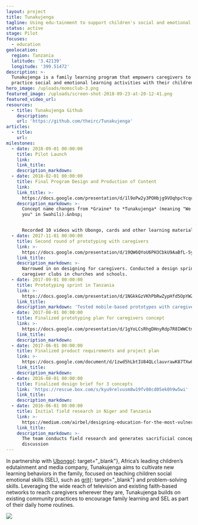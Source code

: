 ```yaml
---
layout: project
title: Tunakujenga
tagline: Using edu-tainment to support children's social and emotional learning at home
status: active
stage: Pilot
focuses:
  - education
geolocation:
  region: Tanzania
  latitude: '3.42139'
  longitude: '399.51472'
description: >-
  Tunakujenga is a family learning program that empowers caregivers to learn and
  practice social and emotional learning activities with their children at home.
hero_image: /uploads/momsclub-3.png
featured_image: /uploads/screen-shot-2018-09-23-at-20-12-41.png
featured_video_url:
resources:
  - title: Tunakujenga Github
    description:
    url: 'https://github.com/theirc/Tunakujenga'
articles:
  - title:
    url:
milestones:
  - date: 2018-09-01 00:00:00
    title: Pilot Launch
    link:
    link_title:
    description_markdown:
  - date: 2018-02-01 00:00:00
    title: Final Program Design and Production of Content
    link:
    link_title: >-
      https://docs.google.com/presentation/d/1l9oPw2y3POHbjg9VOqhpcYcqcXDfDk47lW_2ejTFojo/edit?usp=sharing
    description_markdown: >-
      Concept name changes from *Graine* to *Tunakujenga* (meaning "We build
      you" in Swahili).&nbsp;


      Recorded 10 videos with Ubongo, cards and other learning materials.
  - date: 2017-11-01 00:00:00
    title: Second round of prototyping with caregivers
    link: >-
      https://docs.google.com/presentation/d/19QW6QYoU6PH3CbkU9AaBfL-5yCvR6vVm3olrfCW3iRk/edit?usp=sharing
    link_title:
    description_markdown: >-
      Narrowed in on designing for caregivers. Conducted a design sprint on
      caregiver clubs in churches and schools.
  - date: 2017-09-01 00:00:00
    title: Prototyping sprint in Tanzania
    link: >-
      https://docs.google.com/presentation/d/1NGkkGzVKhPbRwZypHfd5OpYWZNLqu0YrEqLBUA1Fem0/edit?usp=sharing
    link_title:
    description_markdown: 'Tested mobile-based prototypes with caregivers, youth and teachers.'
  - date: 2017-08-01 00:00:00
    title: Finalized prototyping plan for caregivers concept
    link: >-
      https://docs.google.com/presentation/d/1gYoLCsRhgDHnyRdp7R8IWWCtmPmuS2XmZpMfuvunfuE/edit?usp=sharing
    link_title:
    description_markdown:
  - date: 2017-06-01 00:00:00
    title: Finalized product requirements and project plan
    link: >-
      https://docs.google.com/document/d/1zwd5hLbtIU84QLclauvrawK87TXwGmPMPb08wPCS0s4/edit#heading=h.wma4n97vczce
    link_title:
    description_markdown:
  - date: 2016-08-01 00:00:00
    title: Finalized design brief for 3 concepts
    link: 'https://rescue.box.com/s/kyu9relvusm8w19fv80cd05ek0h9w5wi'
    link_title:
    description_markdown:
  - date: 2016-06-01 00:00:00
    title: Initial field research in Niger and Tanzania
    link: >-
      https://medium.com/airbel/designing-education-for-the-most-vulnerable-people-8d2eb753edcd
    link_title:
    description_markdown: >-
      The team conducts field research and generates sacrificial concepts for
      discussion
---
```


In partnership with [Ubongo](https://www.ubongo.org/){: target="_blank"}, Africa’s leading children’s edutainment and media company, Tunakujenga aims to cultivate new learning behaviors in the family, focused on teaching children social emotional skills (SEL), such as [grit](https://www.characterlab.org/grit){: target="_blank"} and problem-solving skills. Leveraging the wide reach of television and existing faith-based networks to reach caregivers wherever they are, Tunakujenga builds on existing community practices to encourage family learning and SEL as part of their daily home routines.

![](/uploads/momsclub-4.png)